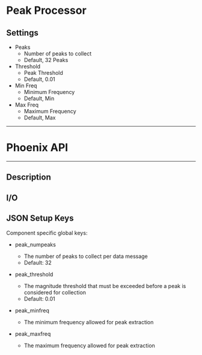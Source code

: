 # Peak Processor
## Settings
- Peaks
    - Number of peaks to collect
    - Default, 32 Peaks
- Threshold
    - Peak Threshold
    - Default, 0.01
- Min Freq
    - Minimum Frequency
    - Default, Min
- Max Freq
    - Maximum Frequency
    - Default, Max
___
# Phoenix API
___
## Description

## I/O

## JSON Setup Keys

Component specific global keys:
- peak_numpeaks
  - The number of peaks to collect per data message
  - Default: 32

- peak_threshold
  - The magnitude threshold that must be exceeded before a peak is considered for collection
  - Default: 0.01

- peak_minfreq
  - The minimum frequency allowed for peak extraction

- peak_maxfreq
  - The maximum frequency allowed for peak extraction
